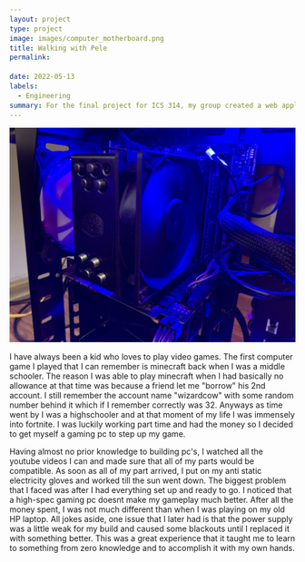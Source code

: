 ```yaml
---
layout: project
type: project
image: images/computer_motherboard.png
title: Walking with Pele
permalink: 

date: 2022-05-13
labels:
  - Engineering
summary: For the final project for ICS 314, my group created a web application that introduces and escorts new and ongoing UH students to the countless activities that can be done in Hawaii. 
---
```


<div class="ui small rounded images">
  <img class="ui image" src="../images/pcmb.jpg">
</div>

I have always been a kid who loves to play video games. The first computer game I played that I can remember is minecraft back when I was a middle schooler. The reason I was able to play minecraft when I had basically no allowance at that time was because a friend let me "borrow" his 2nd account. I still remember the account name "wizardcow" with some random number behind it which if I remember correctly was 32. Anyways as time went by I was a highschooler and at that moment of my life I was immensely into fortnite. I was luckily working part time and had the money so I decided to get myself a gaming pc to step up my game. 

Having almost no prior knowledge to building pc's, I watched all the youtube videos I can and made sure that all of my parts would be compatible. As soon as all of my part arrived, I put on my anti static electricity gloves and worked till the sun went down. The biggest problem that I faced was after I had everything set up and ready to go. I noticed that a high-spec gaming pc doesnt make my gameplay much better.  After all the money spent, I was not much different than when I was playing on my old HP laptop. All jokes aside, one issue that I later had is that the power supply was a little weak for my build and caused some blackouts until I replaced it with something better. This was a great experience that it taught me to learn to something from zero knowledge and to accomplish it with my own hands.
